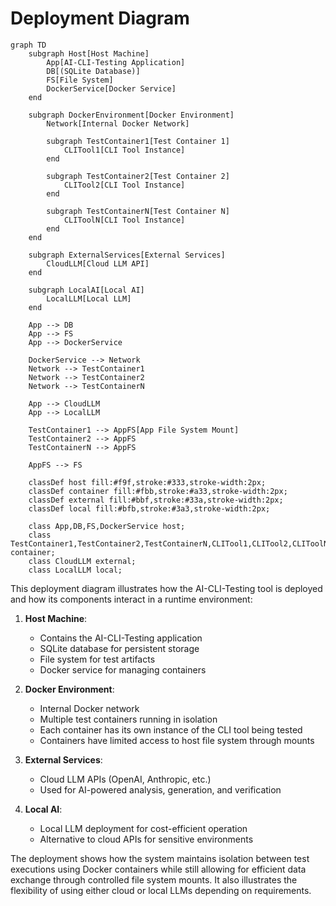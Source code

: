 # Deployment Diagram

```mermaid
graph TD
    subgraph Host[Host Machine]
        App[AI-CLI-Testing Application]
        DB[(SQLite Database)]
        FS[File System]
        DockerService[Docker Service]
    end
    
    subgraph DockerEnvironment[Docker Environment]
        Network[Internal Docker Network]
        
        subgraph TestContainer1[Test Container 1]
            CLITool1[CLI Tool Instance]
        end
        
        subgraph TestContainer2[Test Container 2]
            CLITool2[CLI Tool Instance]
        end
        
        subgraph TestContainerN[Test Container N]
            CLIToolN[CLI Tool Instance]
        end
    end
    
    subgraph ExternalServices[External Services]
        CloudLLM[Cloud LLM API]
    end
    
    subgraph LocalAI[Local AI]
        LocalLLM[Local LLM]
    end
    
    App --> DB
    App --> FS
    App --> DockerService
    
    DockerService --> Network
    Network --> TestContainer1
    Network --> TestContainer2
    Network --> TestContainerN
    
    App --> CloudLLM
    App --> LocalLLM
    
    TestContainer1 --> AppFS[App File System Mount]
    TestContainer2 --> AppFS
    TestContainerN --> AppFS
    
    AppFS --> FS
    
    classDef host fill:#f9f,stroke:#333,stroke-width:2px;
    classDef container fill:#fbb,stroke:#a33,stroke-width:2px;
    classDef external fill:#bbf,stroke:#33a,stroke-width:2px;
    classDef local fill:#bfb,stroke:#3a3,stroke-width:2px;
    
    class App,DB,FS,DockerService host;
    class TestContainer1,TestContainer2,TestContainerN,CLITool1,CLITool2,CLIToolN,Network container;
    class CloudLLM external;
    class LocalLLM local;
```

This deployment diagram illustrates how the AI-CLI-Testing tool is deployed and how its components interact in a runtime environment:

1. **Host Machine**:
   - Contains the AI-CLI-Testing application
   - SQLite database for persistent storage
   - File system for test artifacts
   - Docker service for managing containers

2. **Docker Environment**:
   - Internal Docker network
   - Multiple test containers running in isolation
   - Each container has its own instance of the CLI tool being tested
   - Containers have limited access to host file system through mounts

3. **External Services**:
   - Cloud LLM APIs (OpenAI, Anthropic, etc.)
   - Used for AI-powered analysis, generation, and verification

4. **Local AI**:
   - Local LLM deployment for cost-efficient operation
   - Alternative to cloud APIs for sensitive environments

The deployment shows how the system maintains isolation between test executions using Docker containers while still allowing for efficient data exchange through controlled file system mounts. It also illustrates the flexibility of using either cloud or local LLMs depending on requirements.